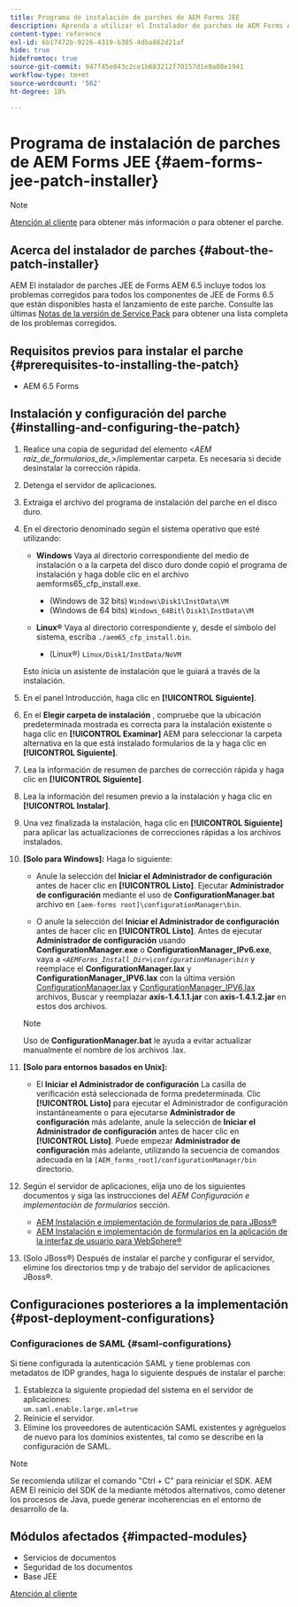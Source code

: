 ```yaml
---
title: Programa de instalación de parches de AEM Forms JEE
description: Aprenda a utilizar el Instalador de parches de AEM Forms AEM JEE para solucionar problemas en componentes de Forms de la versión 6.5 de.
content-type: reference
exl-id: 6b17472b-9226-4319-b305-4dba862d21af
hide: true
hidefromtoc: true
source-git-commit: 947f45e043c2ce1b683212f70157d1e9a08e1941
workflow-type: tm+mt
source-wordcount: '562'
ht-degree: 18%

---
```


# Programa de instalación de parches de AEM Forms JEE {#aem-forms-jee-patch-installer}

>[!NOTE]
>
>[Atención al cliente](https://experienceleague.adobe.com/?support-solution=General&amp;support-tab=home&amp;lang=es#support) para obtener más información o para obtener el parche.

## Acerca del instalador de parches {#about-the-patch-installer}

AEM El instalador de parches JEE de Forms AEM 6.5 incluye todos los problemas corregidos para todos los componentes de JEE de Forms 6.5 que están disponibles hasta el lanzamiento de este parche. Consulte las últimas  [Notas de la versión de Service Pack](release-notes.md) para obtener una lista completa de los problemas corregidos.

## Requisitos previos para instalar el parche {#prerequisites-to-installing-the-patch}

* AEM 6.5 Forms

## Instalación y configuración del parche {#installing-and-configuring-the-patch}

1. Realice una copia de seguridad del elemento &lt;*AEM raíz_de_formularios_de_*>/implementar carpeta. Es necesaria si decide desinstalar la corrección rápida.
1. Detenga el servidor de aplicaciones.
1. Extraiga el archivo del programa de instalación del parche en el disco duro.
1. En el directorio denominado según el sistema operativo que esté utilizando:

   * **Windows**
Vaya al directorio correspondiente del medio de instalación o a la carpeta del disco duro donde copió el programa de instalación y haga doble clic en el archivo aemforms65_cfp_install.exe.

      * (Windows de 32 bits) `Windows\Disk1\InstData\VM`
      * (Windows de 64 bits) `Windows_64Bit`\ `Disk1\InstData\VM`

   * **Linux®**
Vaya al directorio correspondiente y, desde el símbolo del sistema, escriba `./aem65_cfp_install.bin`.

      * (Linux®) `Linux/Disk1/InstData/NoVM`

   Esto inicia un asistente de instalación que le guiará a través de la instalación.

1. En el panel Introducción, haga clic en **[!UICONTROL Siguiente]**.
1. En el **Elegir carpeta de instalación** , compruebe que la ubicación predeterminada mostrada es correcta para la instalación existente o haga clic en **[!UICONTROL Examinar]** AEM para seleccionar la carpeta alternativa en la que está instalado formularios de la y haga clic en **[!UICONTROL Siguiente]**.
1. Lea la información de resumen de parches de corrección rápida y haga clic en **[!UICONTROL Siguiente]**.
1. Lea la información del resumen previo a la instalación y haga clic en **[!UICONTROL Instalar]**.
1. Una vez finalizada la instalación, haga clic en **[!UICONTROL Siguiente]** para aplicar las actualizaciones de correcciones rápidas a los archivos instalados.

1. **[Solo para Windows]:** Haga lo siguiente:
   * Anule la selección del **Iniciar el Administrador de configuración** antes de hacer clic en **[!UICONTROL Listo]**. Ejecutar **Administrador de configuración** mediante el uso de **ConfigurationManager.bat** archivo en `[aem-forms root]\configurationManager\bin`.

   * O anule la selección del **Iniciar el Administrador de configuración** antes de hacer clic en **[!UICONTROL Listo]**. Antes de ejecutar **Administrador de configuración** usando **ConfigurationManager.exe** o **ConfigurationManager_IPv6.exe**, vaya a *`<AEMForms_Install_Dir>\configurationManager\bin`* y reemplace el **ConfigurationManager.lax** y **ConfigurationManager_IPV6.lax** con la última versión [ConfigurationManager.lax](/help/assets/ConfigurationManager.lax) y [ConfigurationManager_IPV6.lax](/help/assets/ConfigurationManager_IPv6.lax) archivos, Buscar y reemplazar **axis-1.4.1.1.jar** con **axis-1.4.1.2.jar** en estos dos archivos.

   >[!NOTE]
   >
   >Uso de **ConfigurationManager.bat** le ayuda a evitar actualizar manualmente el nombre de los archivos .lax.
   >

1. **[Solo para entornos basados en Unix]:**

   * El **Iniciar el Administrador de configuración** La casilla de verificación está seleccionada de forma predeterminada. Clic **[!UICONTROL Listo]** para ejecutar el Administrador de configuración instantáneamente o para ejecutarse **Administrador de configuración** más adelante, anule la selección de **Iniciar el Administrador de configuración** antes de hacer clic en **[!UICONTROL Listo]**. Puede empezar **Administrador de configuración** más adelante, utilizando la secuencia de comandos adecuada en la `[AEM_forms_root]/configurationManager/bin` directorio.

1. Según el servidor de aplicaciones, elija uno de los siguientes documentos y siga las instrucciones del *AEM Configuración e implementación de formularios* sección.

   * [AEM Instalación e implementación de formularios de para JBoss®](https://www.adobe.com/go/learn_aemforms_installJBoss_65_es)
   * [AEM Instalación e implementación de formularios en la aplicación de la interfaz de usuario para WebSphere®](https://www.adobe.com/go/learn_aemforms_installWebSphere_65_es)

1. (Solo JBoss®) Después de instalar el parche y configurar el servidor, elimine los directorios tmp y de trabajo del servidor de aplicaciones JBoss®.

## Configuraciones posteriores a la implementación {#post-deployment-configurations}

### Configuraciones de SAML {#saml-configurations}

Si tiene configurada la autenticación SAML y tiene problemas con metadatos de IDP grandes, haga lo siguiente después de instalar el parche:

1. Establezca la siguiente propiedad del sistema en el servidor de aplicaciones:\
   `um.saml.enable.large.xml=true`
1. Reinicie el servidor.
1. Elimine los proveedores de autenticación SAML existentes y agréguelos de nuevo para los dominios existentes, tal como se describe en la configuración de SAML.

>[!NOTE]
>
> Se recomienda utilizar el comando &quot;Ctrl + C&quot; para reiniciar el SDK. AEM AEM El reinicio del SDK de la mediante métodos alternativos, como detener los procesos de Java, puede generar incoherencias en el entorno de desarrollo de la.

## Módulos afectados {#impacted-modules}

* Servicios de documentos
* Seguridad de los documentos
* Base JEE

[Atención al cliente](https://experienceleague.adobe.com/?support-solution=General&amp;support-tab=home&amp;lang=es#support)

